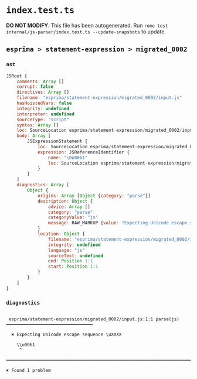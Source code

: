 # `index.test.ts`

**DO NOT MODIFY**. This file has been autogenerated. Run `rome test internal/js-parser/index.test.ts --update-snapshots` to update.

## `esprima > statement-expression > migrated_0002`

### `ast`

```javascript
JSRoot {
	comments: Array []
	corrupt: false
	directives: Array []
	filename: "esprima/statement-expression/migrated_0002/input.js"
	hasHoistedVars: false
	integrity: undefined
	interpreter: undefined
	sourceType: "script"
	syntax: Array []
	loc: SourceLocation esprima/statement-expression/migrated_0002/input.js 1:0-2:0
	body: Array [
		JSExpressionStatement {
			loc: SourceLocation esprima/statement-expression/migrated_0002/input.js 1:0-1:7
			expression: JSReferenceIdentifier {
				name: "\0u0061"
				loc: SourceLocation esprima/statement-expression/migrated_0002/input.js 1:0-1:7 (\0u0061)
			}
		}
	]
	diagnostics: Array [
		Object {
			origins: Array [Object {category: "parse"}]
			description: Object {
				advice: Array []
				category: "parse"
				categoryValue: "js"
				message: RAW_MARKUP {value: "Expecting Unicode escape sequence \\uXXXX"}
			}
			location: Object {
				filename: "esprima/statement-expression/migrated_0002/input.js"
				integrity: undefined
				language: "js"
				sourceText: undefined
				end: Position 1:1
				start: Position 1:1
			}
		}
	]
}
```

### `diagnostics`

```

 esprima/statement-expression/migrated_0002/input.js:1:1 parse(js) ━━━━━━━━━━━━━━━━━━━━━━━━━━━━━━━━━

  ✖ Expecting Unicode escape sequence \uXXXX

    \\u0061
     ^

━━━━━━━━━━━━━━━━━━━━━━━━━━━━━━━━━━━━━━━━━━━━━━━━━━━━━━━━━━━━━━━━━━━━━━━━━━━━━━━━━━━━━━━━━━━━━━━━━━━━

✖ Found 1 problem

```
